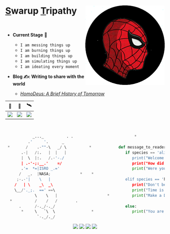 <h1><a href="https://curovearth.github.io/">S</a>warup <a href="https://curovearth.github.io/">T</a>ripathy 
<img align=right height="250" src="https://github.com/Curovearth/Curovearth/blob/main/Img/cropped%20spider.gif"><br>
</h1><br>

- **Current Stage** 🎯
  - `I am messing things up`
  - `I am burning things up`
  - `I am building things up`
  - `I am simulating things up`
  - `I am ideating every moment` 


- **Blog ✍: Writing to share with the world**
 
  - <a href="https://curovearth.github.io/Blogs/general/2022/homodeus/NewHumanAgenda.html">*HomoDeus: A Brief History of Tomorrow*</a>

| 🚀 | 🌌 | 🛰 |
|-----|------|------|
|![](https://github-profile-summary-cards.vercel.app/api/cards/stats?username=curovearth&theme=dracula)|![](https://github-profile-summary-cards.vercel.app/api/cards/repos-per-language?username=curovearth&theme=dracula)|![](https://github-profile-summary-cards.vercel.app/api/cards/most-commit-language?username=curovearth&theme=dracula)|

<br>
</div>


```python
            _..._          . .                           *                ..
          .'     '.      _                         
 *       /    .-""-\   _/ \          *            def message_to_reader(species):         *
       .-|   /:.   |  |   |                          if species == 'alien':
       |  \  |:.   /.-'-./                              print("Welcome to Earth! \n")                  .
       | .-'-;:__.'    =/                               print("How did you find us? \n")
       .'=  *=|ISRO _.='                                print("Were you already living amongst us? ")
      /   _.  |NASA;             *    *                        
     ;-.-'|    \   |                                 elif species == 'human':                  *
    /   | \    _\  _\                                   print("Don't be so Lazy \n")
    \__/'._;.  ==' ==\                                  print("Time is less \n")
             \    \   |                      *          print("Make a Difference")             .*
  *          /    /   /        .
      .      /-._/-._/                               else:
       *     \   `\  \                *                 print("You are a higher dimensional being!")
              `-._/._/                                  

```
<!-- 
<h3>Let's Connect!</h3>
Hop on to any of the platform below and let's talk about things which hasn't been given much importance to.</p> -->

<div align=center>
<p><a href="https://discord.com/channels/718336604887973939"><img src="https://img.shields.io/badge/Discord-7289DA?style=for-the-badge&logo=discord&logoColor=white"></a>
 <a href= "https://www.linkedin.com/in/swarup-tripathy-quantangled/"><img src="https://img.shields.io/badge/LinkedIn-0077B5?style=for-the-badge&logo=linkedin&logoColor=white"></a>
 <a href= "https://twitter.com/Curovearth"><img src="https://img.shields.io/badge/Twitter-1DA1F2?style=for-the-badge&logo=twitter&logoColor=white"></a>
  <a href="https://peerlist.io/swaruptripathy"><img src="https://peerlist-readme-badge.herokuapp.com/api/swaruptripathy?style=for-the-badge"/></a>
</p>
  </div>
